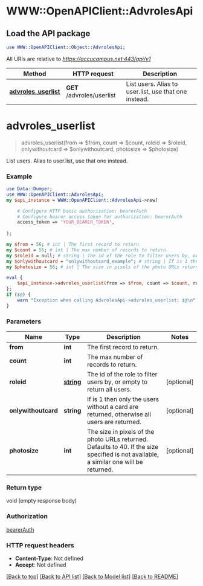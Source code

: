 # WWW::OpenAPIClient::AdvrolesApi

## Load the API package
```perl
use WWW::OpenAPIClient::Object::AdvrolesApi;
```

All URIs are relative to *https://accucampus.net:443/api/v1*

Method | HTTP request | Description
------------- | ------------- | -------------
[**advroles_userlist**](AdvrolesApi.md#advroles_userlist) | **GET** /advroles/userlist | List users. Alias to user.list, use that one instead.


# **advroles_userlist**
> advroles_userlist(from => $from, count => $count, roleid => $roleid, onlywithoutcard => $onlywithoutcard, photosize => $photosize)

List users. Alias to user.list, use that one instead.

### Example 
```perl
use Data::Dumper;
use WWW::OpenAPIClient::AdvrolesApi;
my $api_instance = WWW::OpenAPIClient::AdvrolesApi->new(

    # Configure HTTP basic authorization: bearerAuth
    # Configure bearer access token for authorization: bearerAuth
    access_token => 'YOUR_BEARER_TOKEN',
    
);

my $from = 56; # int | The first record to return.
my $count = 56; # int | The max number of records to return.
my $roleid = null; # string | The id of the role to filter users by, or empty to return all users.
my $onlywithoutcard = "onlywithoutcard_example"; # string | If is 1 then only the users without a card are returned, otherwise all users are returned.
my $photosize = 56; # int | The size in pixels of the photo URLs returned. Defaults to 40. If the size specified is not available, a similar one will be returned.

eval { 
    $api_instance->advroles_userlist(from => $from, count => $count, roleid => $roleid, onlywithoutcard => $onlywithoutcard, photosize => $photosize);
};
if ($@) {
    warn "Exception when calling AdvrolesApi->advroles_userlist: $@\n";
}
```

### Parameters

Name | Type | Description  | Notes
------------- | ------------- | ------------- | -------------
 **from** | **int**| The first record to return. | 
 **count** | **int**| The max number of records to return. | 
 **roleid** | [**string**](.md)| The id of the role to filter users by, or empty to return all users. | [optional] 
 **onlywithoutcard** | **string**| If is 1 then only the users without a card are returned, otherwise all users are returned. | [optional] 
 **photosize** | **int**| The size in pixels of the photo URLs returned. Defaults to 40. If the size specified is not available, a similar one will be returned. | [optional] 

### Return type

void (empty response body)

### Authorization

[bearerAuth](../README.md#bearerAuth)

### HTTP request headers

 - **Content-Type**: Not defined
 - **Accept**: Not defined

[[Back to top]](#) [[Back to API list]](../README.md#documentation-for-api-endpoints) [[Back to Model list]](../README.md#documentation-for-models) [[Back to README]](../README.md)

